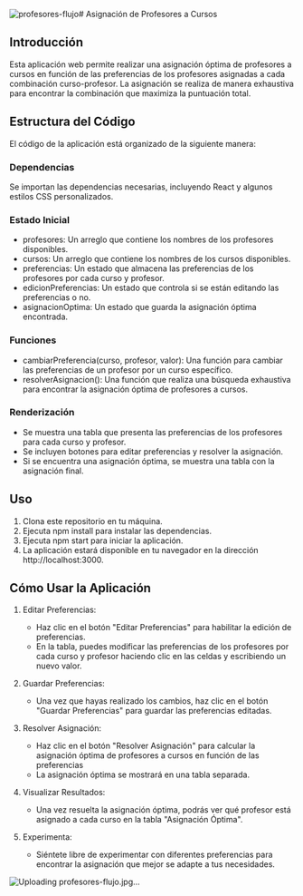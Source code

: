 ![profesores-flujo](https://github.com/GianCaschetto/asignacion-profesores-a-cursos/assets/83784934/4fb14831-01b1-447c-b9ba-02556ba98319)# Asignación de Profesores a Cursos 

## Introducción
Esta aplicación web permite realizar una asignación óptima de profesores a cursos en función de las preferencias de los profesores asignadas a cada combinación curso-profesor. La asignación se realiza de manera exhaustiva para encontrar la combinación que maximiza la puntuación total.

## Estructura del Código
El código de la aplicación está organizado de la siguiente manera:

### Dependencias
Se importan las dependencias necesarias, incluyendo React y algunos estilos CSS personalizados.

### Estado Inicial
- profesores: Un arreglo que contiene los nombres de los profesores disponibles.
- cursos: Un arreglo que contiene los nombres de los cursos disponibles.
- preferencias: Un estado que almacena las preferencias de los profesores por cada curso y profesor.
- edicionPreferencias: Un estado que controla si se están editando las preferencias o no.
- asignacionOptima: Un estado que guarda la asignación óptima encontrada.

### Funciones
- cambiarPreferencia(curso, profesor, valor): Una función para cambiar las preferencias de un profesor por un curso específico.
- resolverAsignacion(): Una función que realiza una búsqueda exhaustiva para encontrar la asignación óptima de profesores a cursos.

### Renderización
- Se muestra una tabla que presenta las preferencias de los profesores para cada curso y profesor.
- Se incluyen botones para editar preferencias y resolver la asignación.
- Si se encuentra una asignación óptima, se muestra una tabla con la asignación final.

## Uso
1. Clona este repositorio en tu máquina.
2. Ejecuta npm install para instalar las dependencias.
3. Ejecuta npm start para iniciar la aplicación.
4. La aplicación estará disponible en tu navegador en la dirección http://localhost:3000.

## Cómo Usar la Aplicación
1. Editar Preferencias:
   - Haz clic en el botón "Editar Preferencias" para habilitar la edición de preferencias.
   - En la tabla, puedes modificar las preferencias de los profesores por cada curso y profesor haciendo clic en las celdas y escribiendo un nuevo valor.

2. Guardar Preferencias:
   - Una vez que hayas realizado los cambios, haz clic en el botón "Guardar Preferencias" para guardar las preferencias editadas.

3. Resolver Asignación:
   - Haz clic en el botón "Resolver Asignación" para calcular la asignación óptima de profesores a cursos en función de las preferencias 
   - La asignación óptima se mostrará en una tabla separada.

4. Visualizar Resultados:
   - Una vez resuelta la asignación óptima, podrás ver qué profesor está asignado a cada curso en la tabla "Asignación Óptima".

5. Experimenta:
   - Siéntete libre de experimentar con diferentes preferencias para encontrar la asignación que mejor se adapte a tus necesidades.

![Uploading profesores-flujo.jpg…]()

